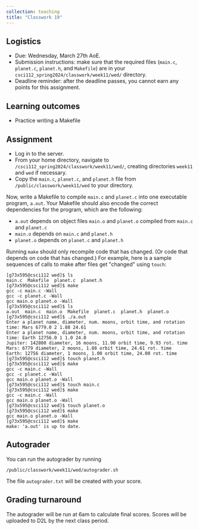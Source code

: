 ```yaml
---
collection: teaching
title: "Classwork 19"
---
```


## Logistics
* Due: Wednesday, March 27th AoE.
* Submission instructions: make sure that the required files (`main.c`, `planet.c`, `planet.h`, and `Makefile`) are in your
	`csci112_spring2024/classwork/week11/wed/` directory.
* Deadline reminder: after the deadline passes, you cannot earn any points for
	this assignment.

## Learning outcomes
* Practice writing a Makefile

## Assignment

* Log in to the server.
* From your home directory, navigate to `/csci112_spring2024/classwork/week11/wed/`, creating directories `week11`
and `wed` if necessary.
* Copy the `main.c`, `planet.c`, and `planet.h` file from `/public/classwork/week11/wed` to your directory.

Now, write a Makefile to compile `main.c` and `planet.c` into one executable
program, `a.out`. Your Makefile should also encode the correct dependencies for
the program, which are the following:

* `a.out` depends on object files `main.o` and `planet.o` compiled from `main.c` and `planet.c`
* `main.o` depends on `main.c` and `planet.h`
* `planet.o` depends on `planet.c` and `planet.h`

Running `make` should only recompile code that has changed. (Or code that
depends on code that has changed.) For example, here is a sample sequences of
calls to make after files get "changed" using `touch`:

```
[g73x595@csci112 wed]$ ls
main.c  Makefile  planet.c  planet.h
[g73x595@csci112 wed]$ make
gcc -c main.c -Wall
gcc -c planet.c -Wall
gcc main.o planet.o -Wall
[g73x595@csci112 wed]$ ls
a.out  main.c  main.o  Makefile  planet.c  planet.h  planet.o
[g73x595@csci112 wed]$ ./a.out
Enter a planet name, diameter, num. moons, orbit time, and rotation time: Mars 6779.0 2 1.88 24.61
Enter a planet name, diameter, num. moons, orbit time, and rotation time: Earth 12756.0 1 1.0 24.0
Jupiter: 142800 diameter, 16 moons, 11.90 orbit time, 9.93 rot. time
Mars: 6779 diameter, 2 moons, 1.88 orbit time, 24.61 rot. time
Earth: 12756 diameter, 1 moons, 1.00 orbit time, 24.00 rot. time
[g73x595@csci112 wed]$ touch planet.h
[g73x595@csci112 wed]$ make
gcc -c main.c -Wall
gcc -c planet.c -Wall
gcc main.o planet.o -Wall
[g73x595@csci112 wed]$ touch main.c
[g73x595@csci112 wed]$ make
gcc -c main.c -Wall
gcc main.o planet.o -Wall
[g73x595@csci112 wed]$ touch planet.o
[g73x595@csci112 wed]$ make
gcc main.o planet.o -Wall
[g73x595@csci112 wed]$ make
make: 'a.out' is up to date.
```

## Autograder

You can run the autograder by running

```
/public/classwork/week11/wed/autograder.sh
```

The file `autograder.txt` will be created with your score.


## Grading turnaround

The autograder will be run at 6am to calculate final scores. Scores will be
uploaded to D2L by the next class period.
